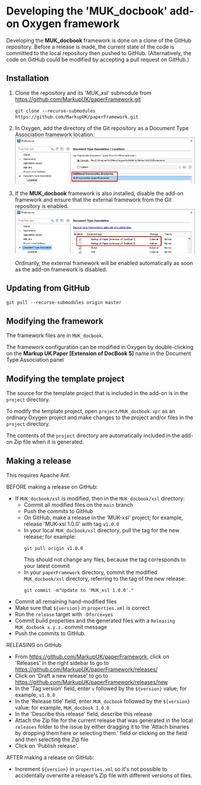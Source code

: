 # Developing the 'MUK_docbook' add-on Oxygen framework

Developing the **MUK_docbook** framework is done on a clone of the GitHub repository. Before a release is made, the current state of the code is committed to the local repository then pushed to GitHub. (Alternatively, the code on GitHub could be modified by accepting a pull request on GitHub.)

## Installation

1. Clone the repository and its 'MUK_xsl' submodule from https://github.com/MarkupUK/paperFramework.git
   ```
   git clone --recurse-submodules  https://github.com/MarkupUK/paperFramework.git
   ```
1. In Oxygen, add the directory of the Git repository as a Document Type Association framework location:
   ![](oxygen-locations.png)
1. If the **MUK_docbook** framework is also installed, disable the add-on framework and ensure that the external framework from the Git repository is enabled.
   ![](oxygen-associations.png)
   
   Ordinarily, the external framework will be enabled automatically as soon as the add-on framework is disabled.

## Updating from GitHub

```
git pull --recurse-submodules origin master
```

## Modifying the framework

The framework files are in `MUK_docbook`.

The framework configuration can be modified in Oxygen by double-clicking on the **Markup UK Paper [Extension of DocBook 5]** name in the Document Type Association panel

## Modifying the template project

The source for the template project that is included in the add-on is in the `project` directory.

To modify the template project, open `project/MUK_docbook.xpr` as an ordinary Oxygen project and make changes to the project and/or files in the `project` directory.

The contents of the `project` directory are automatically included in the add-on Zip file when it is generated.

## Making a release

This requires Apache Ant.

BEFORE making a release on GitHub:
 - If `MUK_docbook/xsl` is modified, then in the `MUK_docbook/xsl` directory:
   - Commit all modified files on the `main` branch
   - Push the commits to GitHub
   - On GitHub, make a release in the 'MUK-xsl' project; for example, release 'MUK-xsl 1.0.0' with tag `v1.0.0`
   - In your local `MUK_docbook/xsl` directory, pull the tag for the new release; for example:
     ```
	 git pull origin v1.0.0
	 ```
	 This should not change any files, because the tag corresponds to your latest commit
   - In your `paperFramework` directory, commit the modified `MUK_docbook/xsl` directory, referring to the tag of the new release:
     ```
	 git commit -m"Update to 'MUK_xsl 1.0.0'."
	 ```
 - Commit all remaining hand-modified files
 - Make sure that `${version}` in `properties.xml` is correct
 - Run the `release` target with `-Dforce=yes`
 - Commit build.properties and the generated files with a `Releasing MUK_docbook x.y.z.` commit message
 - Push the commits to GitHub.

RELEASING on GitHub
 - From https://github.com/MarkupUK/paperFramework, click on 'Releases' in the right sidebar to go to https://github.com/MarkupUK/paperFramework/releases/
 - Click on 'Draft a new release' to go to https://github.com/MarkupUK/paperFramework/releases/new
 - In the 'Tag version' field, enter `v` followed by the `${version}` value; for example, `v1.0.0`
 - In the 'Release title' field, enter `MUK_docbook` followed by the `${version}` value; for example, `MUK_docbook 1.0.0`
 - In the 'Describe this release' field, describe this release
 - Attach the Zip file for the current release that was generated in the local `releases` folder to the issue by either dragging it to the 'Attach binaries by dropping them here or selecting them.' field or clicking on the field and then selecting the Zip file
 - Click on 'Publish release'.

AFTER making a release on GitHub:
 - Increment `${version}` in `properties.xml` so it's not possible to accidentally overwrite a release's Zip file with different versions of files.
